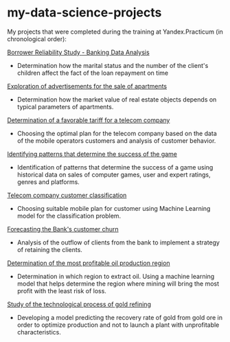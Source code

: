 # my-data-science-projects
My projects that were completed during the training at Yandex.Practicum (in chronological order):

[Borrower Reliability Study - Banking Data Analysis](https://github.com/gdyskin/my-data-science-projects/tree/main/01-borrower-analysis)

* Determination how the marital status and the number of the client's children affect the fact of the loan repayment on time

[Exploration of advertisements for the sale of apartments](https://github.com/gdyskin/my-data-science-projects/tree/main/02-real-estate-analysis)

* Determination how the market value of real estate objects depends on typical parameters of apartments.

[Determination of a favorable tariff for a telecom company](https://github.com/gdyskin/my-data-science-projects/tree/main/03-cellular-operator-tariffs)

* Choosing the optimal plan for the telecom company based on the data of the mobile operators customers and analysis of customer behavior.

[Identifying patterns that determine the success of the game](https://github.com/gdyskin/my-data-science-projects/tree/main/04-patterns-that-affect-game-sales)

* Identification of patterns that determine the success of a game using historical data on sales of computer games, user and expert ratings, genres and platforms. 

[Telecom company customer classification](https://github.com/gdyskin/my-data-science-projects/tree/main/05-ml-tariff-recommendation)

* Choosing suitable mobile plan for customer using Machine Learning model for the classification problem.

[Forecasting the Bank's customer churn](https://github.com/gdyskin/my-data-science-projects/tree/main/06-bank-customer-churn-prediction)

* Analysis of the outflow of clients from the bank to implement a strategy of retaining the clients.

[Determination of the most profitable oil production region](https://github.com/gdyskin/my-data-science-projects/tree/main/07-most-profitable-oil-production-region)

* Determination in which region to extract oil. Using a machine learning model that helps determine the region where mining will bring the most profit with the least risk of loss.

[Study of the technological process of gold refining](https://github.com/gdyskin/my-data-science-projects/tree/main/08-gold-recovery-from-ore)

* Developing a model predicting the recovery rate of gold from gold ore in order to optimize production and not to launch a plant with unprofitable characteristics.
